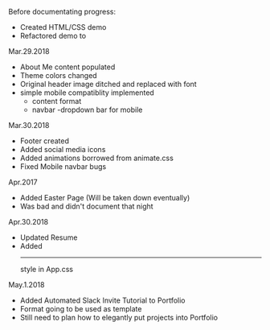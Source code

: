Before documentating progress:
- Created HTML/CSS demo
- Refactored demo to 

Mar.29.2018
- About Me content populated
- Theme colors changed
- Original header image ditched and replaced with font
- simple mobile compatiblity implemented
	- content format
	- navbar
		-dropdown bar for mobile

Mar.30.2018
- Footer created
- Added social media icons
- Added animations borrowed from animate.css
- Fixed Mobile navbar bugs

Apr.2017
- Added Easter Page (Will be taken down eventually)
- Was bad and didn't document that night

Apr.30.2018
- Updated Resume
- Added <hr> style in App.css

May.1.2018
- Added Automated Slack Invite Tutorial to Portfolio
- Format going to be used as template
- Still need to plan how to elegantly put projects into Portfolio